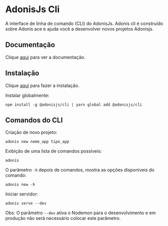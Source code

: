 # AdonisJs Cli

A interface de linha de comando (CLI) do AdonisJs. Adonis cli é construído sobre Adonis ace e ajuda você a desenvolver novos projetos Adonisjs.

## Documentação

Clique [aqui](https://github.com/adonisjs/adonis-cli) para ver a documentação.

## Instalação

Clique [aqui](https://www.npmjs.com/package/@adonisjs/cli) para fazer a instalação.

Instalar globalmente:

```
npm install -g @adonisjs/cli | yarn global add @adonisjs/cli

```

## Comandos do CLI

Criação de novo projeto:

```
adonis new nome_app tipo_app
```

Exibição de uma lista de comandos possíveis:

```
adonis
```

O parâmetro `-h` depois de comandos, mostra as opções disponíveis do comando:

```
adonis new -h
```

Iniciar servidor:

```
adonis serve --dev
```

Obs: O parâmetro `--dev` ativa o Nodemon para o desenvolvimento e em produção não será necessário colocar este parâmetro.